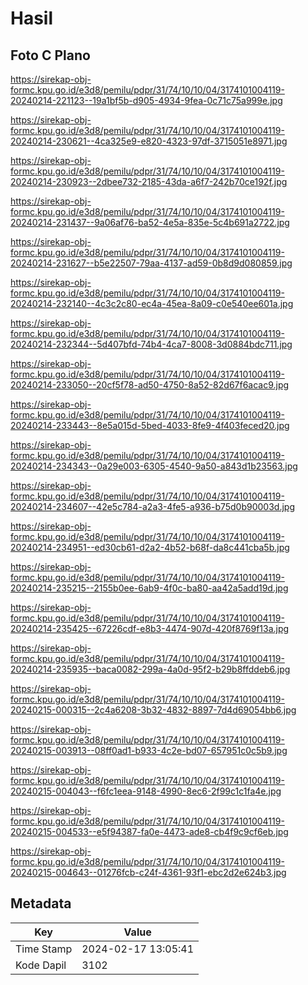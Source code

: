 # Hasil

## Foto C Plano

https://sirekap-obj-formc.kpu.go.id/e3d8/pemilu/pdpr/31/74/10/10/04/3174101004119-20240214-221123--19a1bf5b-d905-4934-9fea-0c71c75a999e.jpg

https://sirekap-obj-formc.kpu.go.id/e3d8/pemilu/pdpr/31/74/10/10/04/3174101004119-20240214-230621--4ca325e9-e820-4323-97df-3715051e8971.jpg

https://sirekap-obj-formc.kpu.go.id/e3d8/pemilu/pdpr/31/74/10/10/04/3174101004119-20240214-230923--2dbee732-2185-43da-a6f7-242b70ce192f.jpg

https://sirekap-obj-formc.kpu.go.id/e3d8/pemilu/pdpr/31/74/10/10/04/3174101004119-20240214-231437--9a06af76-ba52-4e5a-835e-5c4b691a2722.jpg

https://sirekap-obj-formc.kpu.go.id/e3d8/pemilu/pdpr/31/74/10/10/04/3174101004119-20240214-231627--b5e22507-79aa-4137-ad59-0b8d9d080859.jpg

https://sirekap-obj-formc.kpu.go.id/e3d8/pemilu/pdpr/31/74/10/10/04/3174101004119-20240214-232140--4c3c2c80-ec4a-45ea-8a09-c0e540ee601a.jpg

https://sirekap-obj-formc.kpu.go.id/e3d8/pemilu/pdpr/31/74/10/10/04/3174101004119-20240214-232344--5d407bfd-74b4-4ca7-8008-3d0884bdc711.jpg

https://sirekap-obj-formc.kpu.go.id/e3d8/pemilu/pdpr/31/74/10/10/04/3174101004119-20240214-233050--20cf5f78-ad50-4750-8a52-82d67f6acac9.jpg

https://sirekap-obj-formc.kpu.go.id/e3d8/pemilu/pdpr/31/74/10/10/04/3174101004119-20240214-233443--8e5a015d-5bed-4033-8fe9-4f403feced20.jpg

https://sirekap-obj-formc.kpu.go.id/e3d8/pemilu/pdpr/31/74/10/10/04/3174101004119-20240214-234343--0a29e003-6305-4540-9a50-a843d1b23563.jpg

https://sirekap-obj-formc.kpu.go.id/e3d8/pemilu/pdpr/31/74/10/10/04/3174101004119-20240214-234607--42e5c784-a2a3-4fe5-a936-b75d0b90003d.jpg

https://sirekap-obj-formc.kpu.go.id/e3d8/pemilu/pdpr/31/74/10/10/04/3174101004119-20240214-234951--ed30cb61-d2a2-4b52-b68f-da8c441cba5b.jpg

https://sirekap-obj-formc.kpu.go.id/e3d8/pemilu/pdpr/31/74/10/10/04/3174101004119-20240214-235215--2155b0ee-6ab9-4f0c-ba80-aa42a5add19d.jpg

https://sirekap-obj-formc.kpu.go.id/e3d8/pemilu/pdpr/31/74/10/10/04/3174101004119-20240214-235425--67226cdf-e8b3-4474-907d-420f8769f13a.jpg

https://sirekap-obj-formc.kpu.go.id/e3d8/pemilu/pdpr/31/74/10/10/04/3174101004119-20240214-235935--baca0082-299a-4a0d-95f2-b29b8ffddeb6.jpg

https://sirekap-obj-formc.kpu.go.id/e3d8/pemilu/pdpr/31/74/10/10/04/3174101004119-20240215-000315--2c4a6208-3b32-4832-8897-7d4d69054bb6.jpg

https://sirekap-obj-formc.kpu.go.id/e3d8/pemilu/pdpr/31/74/10/10/04/3174101004119-20240215-003913--08ff0ad1-b933-4c2e-bd07-657951c0c5b9.jpg

https://sirekap-obj-formc.kpu.go.id/e3d8/pemilu/pdpr/31/74/10/10/04/3174101004119-20240215-004043--f6fc1eea-9148-4990-8ec6-2f99c1c1fa4e.jpg

https://sirekap-obj-formc.kpu.go.id/e3d8/pemilu/pdpr/31/74/10/10/04/3174101004119-20240215-004533--e5f94387-fa0e-4473-ade8-cb4f9c9cf6eb.jpg

https://sirekap-obj-formc.kpu.go.id/e3d8/pemilu/pdpr/31/74/10/10/04/3174101004119-20240215-004643--01276fcb-c24f-4361-93f1-ebc2d2e624b3.jpg


## Metadata

| Key        | Value               |
| ---------- | ------------------- |
| Time Stamp | 2024-02-17 13:05:41 |
| Kode Dapil | 3102                |



